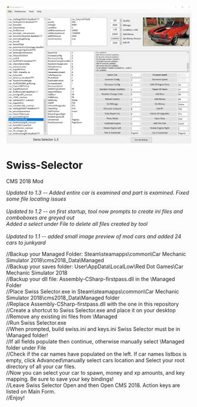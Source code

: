 ![Alt text](/SwissSelector1.3.png?raw=true "Optional Title")

# Swiss-Selector
CMS 2018 Mod<br />

<i>Updated to 1.3 -- Added entire car is examined and part is examined. Fixed some file locating issues</i><br /><br />
<i>Updated to 1.2 -- on first startup, tool now prompts to create ini files and comboboxes are greyed out<br />
Added a select under File to delete all files created by tool</i><br /><br />
<i>Updated to 1.1 -- added small image preview of mod cars and added 24 cars to junkyard</i><br />

//Backup your Managed Folder:  Steam\steamapps\common\Car Mechanic Simulator 2018\cms2018_Data\Managed<br />
//Backup your saves folder: User\AppData\LocalLow\Red Dot Games\Car Mechanic Simulator 2018<br />
//Backup your dll file: Assembly-CSharp-firstpass.dll in the \Managed Folder<br />
//Place Swiss Selector.exe in Steam\steamapps\common\Car Mechanic Simulator 2018\cms2018_Data\Managed folder<br />
//Replace Assembly-CSharp-firstpass.dll with the one in this repository<br />
//Create a shortcut to Swiss Selector.exe and place it on your desktop<br />
//Remove any existing ini files from \Managed<br />
//Run Swiss Selector.exe<br />
//When prompted, build swiss.ini and keys.ini Swiss Selector must be in \Managed folder!<br />
//If all fields populate then continue, otherwise manually select \Managed folder under File<br />
//Check if the car names have populated on the left. If car names listbox is empty, click Advanced\manually select cars location and Select your root directory of all your car files.<br />
//Now you can select your car to spawn, money and xp amounts, and key mapping. Be sure to save your key bindings!<br />
//Leave Swiss Selector Open and then Open CMS 2018. Action keys are listed on Main Form.<br />
//Enjoy!<br />

